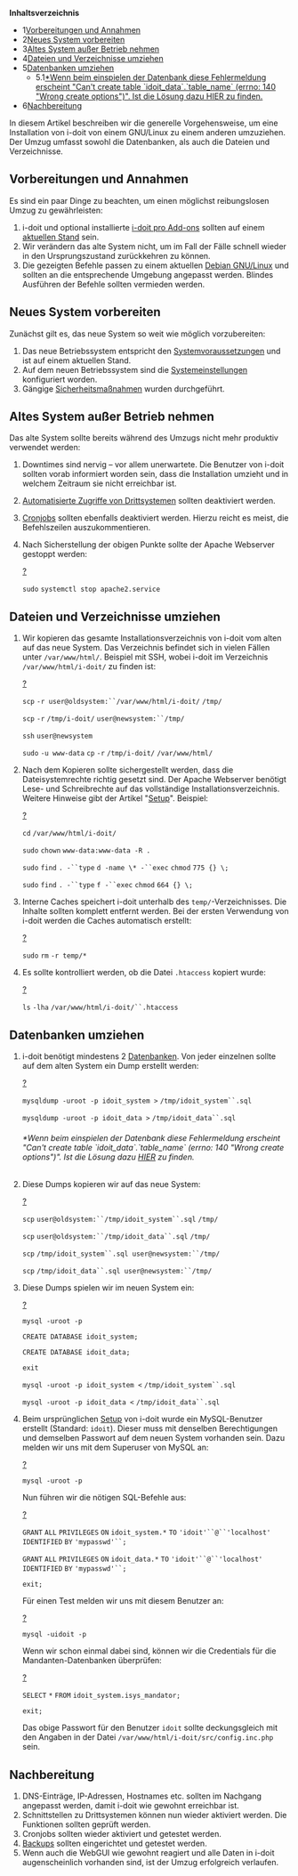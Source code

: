 **Inhaltsverzeichnis**

*   1[Vorbereitungen und Annahmen](#UmzugeinerInstallationunterGNU/Linux-VorbereitungenundAnnahmen)
*   2[Neues System vorbereiten](#UmzugeinerInstallationunterGNU/Linux-NeuesSystemvorbereiten)
*   3[Altes System außer Betrieb nehmen](#UmzugeinerInstallationunterGNU/Linux-AltesSystemaußerBetriebnehmen)
*   4[Dateien und Verzeichnisse umziehen](#UmzugeinerInstallationunterGNU/Linux-DateienundVerzeichnisseumziehen)
*   5[Datenbanken umziehen](#UmzugeinerInstallationunterGNU/Linux-Datenbankenumziehen)
    *   5.1[\*Wenn beim einspielen der Datenbank diese Fehlermeldung erscheint "Can't create table \`idoit\_data\`.\`table\_name\` (errno: 140 "Wrong create options")". Ist die Lösung dazu HIER zu finden.](#UmzugeinerInstallationunterGNU/Linux-*WennbeimeinspielenderDatenbankdieseFehlermeldungerscheint"Can'tcreatetable`idoit_data`.`table_name`(errno:140"Wrongcreateoptions")".IstdieLösungdazuHIERzufinden.)
*   6[Nachbereitung](#UmzugeinerInstallationunterGNU/Linux-Nachbereitung)

In diesem Artikel beschreiben wir die generelle Vorgehensweise, um eine Installation von i-doit von einem GNU/Linux zu einem anderen umzuziehen. Der Umzug umfasst sowohl die Datenbanken, als auch die Dateien und Verzeichnisse.

Vorbereitungen und Annahmen
---------------------------

Es sind ein paar Dinge zu beachten, um einen möglichst reibungslosen Umzug zu gewährleisten:

1.  i-doit und optional installierte [i-doit pro Add-ons](/display/de/i-doit+pro+Add-ons) sollten auf einem [aktuellen Stand](/display/de/Update+einspielen) sein.
2.  Wir verändern das alte System nicht, um im Fall der Fälle schnell wieder in den Ursprungszustand zurückkehren zu können.
3.  Die gezeigten Befehle passen zu einem aktuellen [Debian GNU/Linux](/pages/viewpage.action?pageId=10223831) und sollten an die entsprechende Umgebung angepasst werden. Blindes Ausführen der Befehle sollten vermieden werden.

Neues System vorbereiten
------------------------

Zunächst gilt es, das neue System so weit wie möglich vorzubereiten:

1.  Das neue Betriebssystem entspricht den [Systemvoraussetzungen](/display/de/Systemvoraussetzungen) und ist auf einem aktuellen Stand.
2.  Auf dem neuen Betriebssystem sind die [Systemeinstellungen](/display/de/Systemeinstellungen) konfiguriert worden.
3.  Gängige [Sicherheitsmaßnahmen](/display/de/Sicherheit+und+Schutz) wurden durchgeführt.

Altes System außer Betrieb nehmen
---------------------------------

Das alte System sollte bereits während des Umzugs nicht mehr produktiv verwendet werden:

1.  Downtimes sind nervig – vor allem unerwartete. Die Benutzer von i-doit sollten vorab informiert worden sein, dass die Installation umzieht und in welchem Zeitraum sie nicht erreichbar ist.
2.  [Automatisierte Zugriffe von Drittsystemen](/display/de/Automatisierung+und+Integration) sollten deaktiviert werden.
3.  [Cronjobs](/display/de/CLI) sollten ebenfalls deaktiviert werden. Hierzu reicht es meist, die Befehlszeilen auszukommentieren.
4.  Nach Sicherstellung der obigen Punkte sollte der Apache Webserver gestoppt werden:
    
    [?](#)
    
    `sudo` `systemctl stop apache2.service`
    

Dateien und Verzeichnisse umziehen
----------------------------------

1.  Wir kopieren das gesamte Installationsverzeichnis von i-doit vom alten auf das neue System. Das Verzeichnis befindet sich in vielen Fällen unter `/var/www/html/`. Beispiel mit SSH, wobei i-doit im Verzeichnis `/var/www/html/i-doit/` zu finden ist:
    
    [?](#)
    
    `scp` `-r user@oldsystem:``/var/www/html/i-doit/` `/tmp/`
    
    `scp` `-r` `/tmp/i-doit/` `user@newsystem:``/tmp/`
    
    `ssh` `user@newsystem`
    
    `sudo` `-u www-data` `cp` `-r` `/tmp/i-doit/` `/var/www/html/`
    
2.  Nach dem Kopieren sollte sichergestellt werden, dass die Dateisystemrechte richtig gesetzt sind. Der Apache Webserver benötigt Lese- und Schreibrechte auf das vollständige Installationsverzeichnis. Weitere Hinweise gibt der Artikel "[Setup](/display/de/Setup)". Beispiel:
    
    [?](#)
    
    `cd` `/var/www/html/i-doit/`
    
    `sudo` `chown` `www-data:www-data -R .`
    
    `sudo` `find` `. -``type` `d -name \* -``exec` `chmod` `775 {} \;`
    
    `sudo` `find` `. -``type` `f -``exec` `chmod` `664 {} \;`
    
3.  Interne Caches speichert i-doit unterhalb des `temp/`\-Verzeichnisses. Die Inhalte sollten komplett entfernt werden. Bei der ersten Verwendung von i-doit werden die Caches automatisch erstellt:
    
    [?](#)
    
    `sudo` `rm` `-r temp/*`
    
4.  Es sollte kontrolliert werden, ob die Datei `.htaccess` kopiert wurde:
    
    [?](#)
    
    `ls` `-lha` `/var/www/html/i-doit/``.htaccess`
    

Datenbanken umziehen
--------------------

1.  i-doit benötigt mindestens 2 [Datenbanken](/display/de/Datenbank-Modell). Von jeder einzelnen sollte auf dem alten System ein Dump erstellt werden:
    
    [?](#)
    
    `mysqldump -uroot -p idoit_system >` `/tmp/idoit_system``.sql`
    
    `mysqldump -uroot -p idoit_data >` `/tmp/idoit_data``.sql`
    
    ###### \*Wenn beim einspielen der Datenbank diese Fehlermeldung erscheint "Can't create table \`idoit\_data\`.\`table\_name\` (errno: 140 "Wrong create options")". Ist die Lösung dazu [HIER](https://kb.i-doit.com/pages/viewpage.action?pageId=97288438) zu finden.
    
2.  Diese Dumps kopieren wir auf das neue System:
    
    [?](#)
    
    `scp` `user@oldsystem:``/tmp/idoit_system``.sql` `/tmp/`
    
    `scp` `user@oldsystem:``/tmp/idoit_data``.sql` `/tmp/`
    
    `scp` `/tmp/idoit_system``.sql user@newsystem:``/tmp/`
    
    `scp` `/tmp/idoit_data``.sql user@newsystem:``/tmp/`
    
3.  Diese Dumps spielen wir im neuen System ein:
    
    [?](#)
    
    `mysql -uroot -p`
    
    `CREATE DATABASE idoit_system;`
    
    `CREATE DATABASE idoit_data;`
    
    `exit`
    
    `mysql -uroot -p idoit_system <` `/tmp/idoit_system``.sql`
    
    `mysql -uroot -p idoit_data <` `/tmp/idoit_data``.sql`
    
4.  Beim ursprünglichen [Setup](/display/de/Setup) von i-doit wurde ein MySQL-Benutzer erstellt (Standard: `idoit`). Dieser muss mit denselben Berechtigungen und demselben Passwort auf dem neuen System vorhanden sein. Dazu melden wir uns mit dem Superuser von MySQL an:
    
    [?](#)
    
    `mysql -uroot -p`
    
    Nun führen wir die nötigen SQL-Befehle aus:
    
    [?](#)
    
    `GRANT` `ALL` `PRIVILEGES` `ON` `idoit_system.*` `TO` `'idoit'``@``'localhost'` `IDENTIFIED` `BY` `'mypasswd'``;`
    
    `GRANT` `ALL` `PRIVILEGES` `ON` `idoit_data.*` `TO` `'idoit'``@``'localhost'` `IDENTIFIED` `BY` `'mypasswd'``;`
    
    `exit;`
    
    Für einen Test melden wir uns mit diesem Benutzer an:
    
    [?](#)
    
    `mysql -uidoit -p`
    
    Wenn wir schon einmal dabei sind, können wir die Credentials für die Mandanten-Datenbanken überprüfen:
    
    [?](#)
    
    `SELECT` `*` `FROM` `idoit_system.isys_mandator;`
    
    `exit;`
    
    Das obige Passwort für den Benutzer `idoit` sollte deckungsgleich mit den Angaben in der Datei `/var/www/html/i-doit/src/config.inc.php` sein.
    

Nachbereitung
-------------

1.  DNS-Einträge, IP-Adressen, Hostnames etc. sollten im Nachgang angepasst werden, damit i-doit wie gewohnt erreichbar ist.
2.  Schnittstellen zu Drittsystemen können nun wieder aktiviert werden. Die Funktionen sollten geprüft werden.
3.  Cronjobs sollten wieder aktiviert und getestet werden.
4.  [Backups](/display/de/Daten+sichern+und+wiederherstellen) sollten eingerichtet und getestet werden.
5.  Wenn auch die WebGUI wie gewohnt reagiert und alle Daten in i-doit augenscheinlich vorhanden sind, ist der Umzug erfolgreich verlaufen.